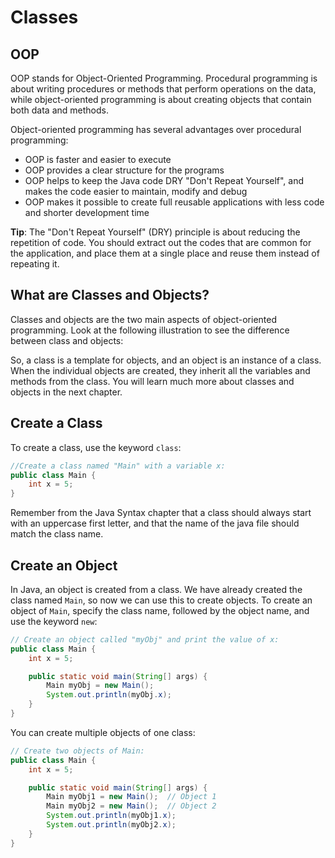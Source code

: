 # Classes

## OOP
OOP stands for Object-Oriented Programming. Procedural programming is about writing procedures or methods that perform operations on the data, while object-oriented programming is about creating objects that contain both data and methods.

Object-oriented programming has several advantages over procedural programming:
- OOP is faster and easier to execute
- OOP provides a clear structure for the programs
- OOP helps to keep the Java code DRY "Don't Repeat Yourself", and makes the code easier to maintain, modify and debug
- OOP makes it possible to create full reusable applications with less code and shorter development time

**Tip**: The "Don't Repeat Yourself" (DRY) principle is about reducing the repetition of code. You should extract out the codes that are common for the application, and place them at a single place and reuse them instead of repeating it.

## What are Classes and Objects?
Classes and objects are the two main aspects of object-oriented programming. Look at the following illustration to see the difference between class and objects:

So, a class is a template for objects, and an object is an instance of a class. When the individual objects are created, they inherit all the variables and methods from the class. You will learn much more about classes and objects in the next chapter.

## Create a Class
To create a class, use the keyword `class`:

``` java filename=Main.java
//Create a class named "Main" with a variable x:
public class Main {
    int x = 5;
}
```
Remember from the Java Syntax chapter that a class should always start with an uppercase first letter, and that the name of the java file should match the class name.

## Create an Object
In Java, an object is created from a class. We have already created the class named `Main`, so now we can use this to create objects. To create an object of `Main`, specify the class name, followed by the object name, and use the keyword `new`:

``` java filename=Main.java
// Create an object called "myObj" and print the value of x:
public class Main {
    int x = 5;

    public static void main(String[] args) {
        Main myObj = new Main();
        System.out.println(myObj.x);
    }
}
```
You can create multiple objects of one class:
``` java filename=Main.java
// Create two objects of Main:
public class Main {
    int x = 5;

    public static void main(String[] args) {
        Main myObj1 = new Main();  // Object 1
        Main myObj2 = new Main();  // Object 2
        System.out.println(myObj1.x);
        System.out.println(myObj2.x);
    }
}
```